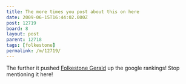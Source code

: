 ```yaml
---
title: The more times you post about this on here
date: 2009-06-15T16:44:02.000Z
post: 12719
board: 8
layout: post
parent: 12718
tags: [folkestone]
permalink: /m/12719/
---
```

The further it pushed <a href="http://www.folkestonegerald.com">Folkestone Gerald</a> up the google rankings! Stop mentioning it here!

